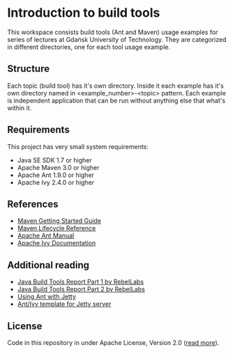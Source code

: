 # Introduction to build tools #

This workspace consists build tools (Ant and Maven) usage examples for series of lectures at Gdańsk University of Technology. They are categorized in different directories, one for each tool usage example.

## Structure ##

Each topic (build tool) has it's own directory. Inside it each example has it's own directory named in &lt;example_number&gt;-&lt;topic&gt; pattern. Each example is independent application that can be run without anything else that what's within it.

## Requirements ##

This project has very small system requirements:

* Java SE SDK 1.7 or higher
* Apache Maven 3.0 or higher
* Apache Ant 1.9.0 or higher
* Apache Ivy 2.4.0 or higher

## References ##

* [Maven Getting Started Guide](http://maven.apache.org/guides/getting-started/index.html)
* [Maven Lifecycle Reference](http://maven.apache.org/guides/introduction/introduction-to-the-lifecycle.html#Lifecycle_Reference)
* [Apache Ant Manual](http://ant.apache.org/manual/index.html)
* [Apache Ivy Documentation](http://ant.apache.org/ivy/history/latest-milestone/index.html)

## Additional reading ##

* [Java Build Tools Report Part 1 by RebelLabs](http://pages.zeroturnaround.com/RebelLabs-AllReportLanders_JavaBuildTools.html)
* [Java Build Tools Report Part 2 by RebelLabs](http://pages.zeroturnaround.com/RebelLabs-AllReportLanders_JavaBuildToolsPart2.html)
* [Using Ant with Jetty](http://www.eclipse.org/jetty/documentation/9.1.5.v20140505/ant-and-jetty.html)
* [Ant/Ivy template for Jetty server](https://gist.github.com/danlangford/1377755)

## License

Code in this repository in under Apache License, Version 2.0 ([read more](https://github.com/Smoczysko/introduction-to-build-tools/blob/master/LICENSE)).
